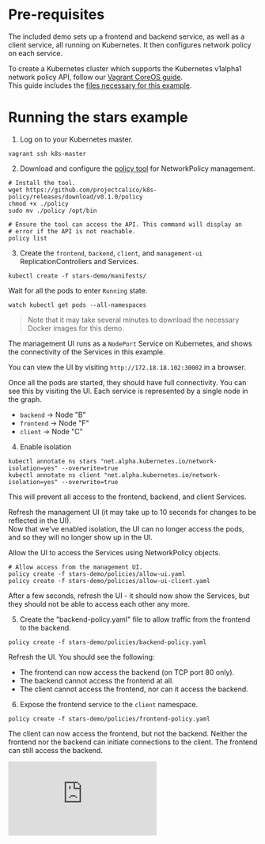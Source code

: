 # Pre-requisites
The included demo sets up a frontend and backend service, as well as a client service, all
running on Kubernetes.  It then configures network policy on each service. 

To create a Kubernetes cluster which supports the Kubernetes v1alpha1 network policy API, follow our [Vagrant CoreOS guide](../VagrantCoreOS.md).  
This guide includes the [files necessary for this example](.).

# Running the stars example 
1) Log on to your Kubernetes master.
```
vagrant ssh k8s-master
```

2) Download and configure the [policy tool](https://github.com/projectcalico/k8s-policy/blob/master/policy_tool/README.md) for NetworkPolicy management.
```
# Install the tool.
wget https://github.com/projectcalico/k8s-policy/releases/download/v0.1.0/policy
chmod +x ./policy
sudo mv ./policy /opt/bin

# Ensure the tool can access the API. This command will display an
# error if the API is not reachable.
policy list
```

3) Create the `frontend`, `backend`, `client`, and `management-ui` ReplicationControllers and Services.
```
kubectl create -f stars-demo/manifests/ 
```

Wait for all the pods to enter `Running` state.
```
watch kubectl get pods --all-namespaces
```
> Note that it may take several minutes to download the necessary Docker images for this demo.

The management UI runs as a `NodePort` Service on Kubernetes, and shows the connectivity
of the Services in this example.

You can view the UI by visiting `http://172.18.18.102:30002` in a browser.

Once all the pods are started, they should have full connectivity. You can see this by visiting the UI.  Each service is 
represented by a single node in the graph.
- `backend` -> Node "B"
- `frontend` -> Node "F"
- `client` -> Node "C" 

4) Enable isolation
```
kubectl annotate ns stars "net.alpha.kubernetes.io/network-isolation=yes" --overwrite=true
kubectl annotate ns client "net.alpha.kubernetes.io/network-isolation=yes" --overwrite=true
```
This will prevent all access to the frontend, backend, and client Services.

Refresh the management UI (it may take up to 10 seconds for changes to be reflected in the UI).  
Now that we've enabled isolation, the UI can no longer access the pods, and so they will no longer show up in the UI.  

Allow the UI to access the Services using NetworkPolicy objects.
```
# Allow access from the management UI. 
policy create -f stars-demo/policies/allow-ui.yaml
policy create -f stars-demo/policies/allow-ui-client.yaml
```

After a few seconds, refresh the UI - it should now show the Services, but they should not be able to access each other any more.

5) Create the "backend-policy.yaml" file to allow traffic from the frontend to the backend.
```
policy create -f stars-demo/policies/backend-policy.yaml
```

Refresh the UI.  You should see the following:
- The frontend can now access the backend (on TCP port 80 only).
- The backend cannot access the frontend at all.
- The client cannot access the frontend, nor can it access the backend.

6) Expose the frontend service to the `client` namespace.
```
policy create -f stars-demo/policies/frontend-policy.yaml
```

The client can now access the frontend, but not the backend.  Neither the frontend nor the backend 
can initiate connections to the client.  The frontend can still access the backend.


[![Analytics](https://calico-ga-beacon.appspot.com/UA-52125893-3/calico-containers/docs/cni/kubernetes/stars-demo/README.md?pixel)](https://github.com/igrigorik/ga-beacon)
